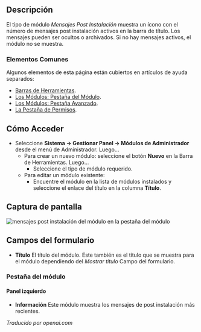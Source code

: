 <!-- Filename: Help4.x:Admin_Modules:_Post_Installation_Messages  / Display title: Modules : Messages post-installation -->

## Descripción

El tipo de módulo *Mensajes Post Instalación* muestra un ícono con el número
de mensajes post instalación activos en la barra de título. Los mensajes pueden ser ocultos
o archivados. Si no hay mensajes activos, el módulo no se muestra.

### Elementos Comunes

Algunos elementos de esta página están cubiertos en artículos de ayuda separados:

* [Barras de Herramientas](jdocmanual?article=help/common-elements/toolbars).
* [Los Módulos: Pestaña del Módulo](jdocmanual?article=help/modules/modules-module-tab).
* [Los Módulos: Pestaña Avanzado](jdocmanual?article=help/modules/modules-advanced-tab).
* [La Pestaña de Permisos](jdocmanual?article=help/common-elements/edit-permissions).

## Cómo Acceder

- Seleccione **Sistema → Gestionar Panel → Módulos de Administrador** desde
  el menú de Administrador. Luego...
  - Para crear un nuevo módulo: seleccione el botón **Nuevo** en la Barra de Herramientas. Luego...
    - Seleccione el tipo de módulo requerido.
  - Para editar un módulo existente:
    - Encuentre el módulo en la lista de módulos instalados y seleccione el
      enlace del título en la columna **Título**.

## Captura de pantalla

![mensajes post instalación del módulo en la pestaña del módulo](../../../es/images/modules-admin/modules-post-installation-messages-module-tab.png)

## Campos del formulario

- **Título** El título del módulo. Este también es el título que se muestra
  para el módulo dependiendo del *Mostrar título* Campo del formulario.

### Pestaña del módulo

#### Panel izquierdo

- **Información** Este módulo muestra los mensajes de post instalación más recientes.

*Traducido por openai.com*

